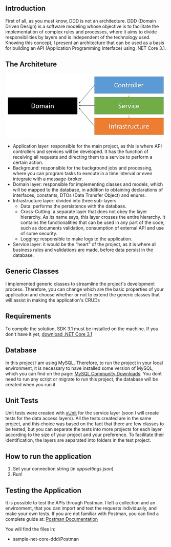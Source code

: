 ## Introduction

First of all, as you must know, DDD is not an architecture. DDD (Domain Driven Design) is a software modeling whose objective is to facilitate the implementation of complex rules and processes, where it aims to divide responsibilities by layers and is independent of the technology used. Knowing this concept, I present an architecture that can be used as a basis for building an API (Application Programming Interface) using .NET Core 3.1.

## The Architeture

![Architeture of the project](docs/Project_Architeture.PNG)

- Application layer: responsible for the main project, as this is where API controllers and services will be developed. It has the function of receiving all requests and directing them to a service to perform a certain action.
- Background: responsible for the background jobs and processing, where you can program tasks to execute in a time interval or even integrate with a message-broker.
- Domain layer: responsible for implementing classes and models, which will be mapped to the database, in addition to obtaining declarations of interfaces, constants, DTOs (Data Transfer Object) and enums.
- Infrastructure layer: divided into three sub-layers
    - Data: performs the persistence with the database.
    - Cross-Cutting: a separate layer that does not obey the layer hierarchy. As its name says, this layer crosses the entire hierarchy. It contains the functionalities that can be used in any part of the code, such as documents validation, consumption of external API and use of some security.
    - Logging: responsible to make logs to the application.
- Service layer: it would be the “heart” of the project, as it is where all business rules and validations are made, before data persist in the database.

## Generic Classes

I implemented generic classes to streamline the project's development process. Therefore, you can change which are the basic properties of your application and choose whether or not to extend the generic classes that will assist in making the application's CRUDs

## Requirements

To compile the solution, SDK 3.1 must be installed on the machine. If you don't have it yet, [download .NET Core 3.1](https://dotnet.microsoft.com/download/dotnet-core/3.1)

## Database

In this project I am using MySQL. Therefore, to run the project in your local environment, it is necessary to have installed some version of MySQL, which you can find on the page: [MySQL Community Downloads](https://dev.mysql.com/downloads/). You dont need to run any script or migrate to run this project, the database will be created when you run it.

## Unit Tests

Unit tests were created with [xUnit](https://xunit.net/) for the service layer (soon I will create tests for the data access layers). All the tests created are in the same project, and this choice was based on the fact that there are few classes to be tested, but you can separate the tests into more projects for each layer according to the size of your project and your preference. To facilitate their identification, the layers are separated into folders in the test project.

## How to run the application

1. Set your connection string (in *appsettings.json*)
2. Run!

## Testing the Application

It is possible to test the APIs through Postman. I left a collection and an environment, that you can import and test the requests individually, and make your own tests. If you are not familiar with Postman, you can find a complete guide at: [Postman Documentation](https://learning.postman.com/docs/postman/launching-postman/introduction/)

You will find the files in:

- sample-net-core-ddd\Postman
